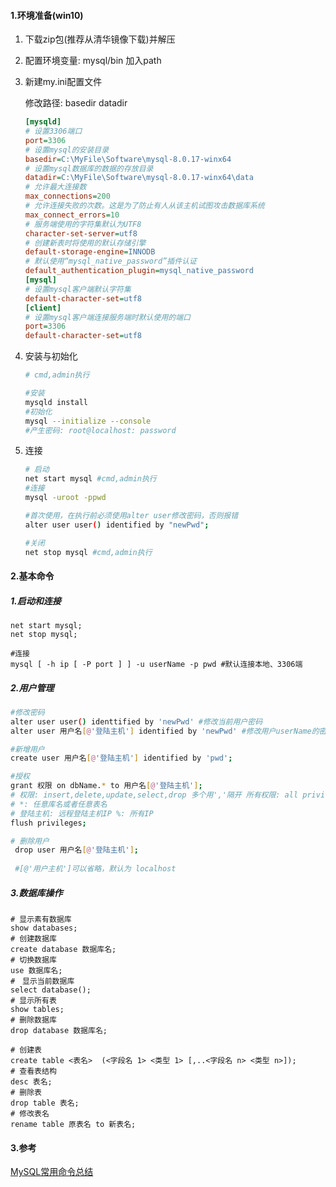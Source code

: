 #### 1.环境准备(win10)

1. 下载zip包(推荐从清华镜像下载)并解压

2. 配置环境变量: mysql/bin 加入path

3. 新建my.ini配置文件

   修改路径: basedir datadir

   ```ini
   [mysqld]
   # 设置3306端口
   port=3306
   # 设置mysql的安装目录
   basedir=C:\MyFile\Software\mysql-8.0.17-winx64
   # 设置mysql数据库的数据的存放目录
   datadir=C:\MyFile\Software\mysql-8.0.17-winx64\data
   # 允许最大连接数
   max_connections=200
   # 允许连接失败的次数。这是为了防止有人从该主机试图攻击数据库系统
   max_connect_errors=10
   # 服务端使用的字符集默认为UTF8
   character-set-server=utf8
   # 创建新表时将使用的默认存储引擎
   default-storage-engine=INNODB
   # 默认使用“mysql_native_password”插件认证
   default_authentication_plugin=mysql_native_password
   [mysql]
   # 设置mysql客户端默认字符集
   default-character-set=utf8
   [client]
   # 设置mysql客户端连接服务端时默认使用的端口
   port=3306
   default-character-set=utf8
   ```

4. 安装与初始化

   ```bash
   # cmd,admin执行
   
   #安装
   mysqld install
   #初始化
   mysql --initialize --console
   #产生密码: root@localhost: password
   ```

5. 连接

   ```bash
   # 启动
   net start mysql #cmd,admin执行
   #连接
   mysql -uroot -ppwd
   
   #首次使用，在执行前必须使用alter user修改密码，否则报错
   alter user user() identified by "newPwd";
   
   #关闭
   net stop mysql #cmd,admin执行
   ```


#### 2.基本命令

##### 1.启动和连接

```shell
net start mysql;
net stop mysql;

#连接
mysql [ -h ip [ -P port ] ] -u userName -p pwd #默认连接本地、3306端
```

##### 2.用户管理

```bash
#修改密码
alter user user() identtified by 'newPwd' #修改当前用户密码
alter user 用户名[@'登陆主机'] identified by 'newPwd' #修改用户userName的密码

#新增用户
create user 用户名[@'登陆主机'] identified by 'pwd';

#授权
grant 权限 on dbName.* to 用户名[@'登陆主机'];
# 权限: insert,delete,update,select,drop 多个用','隔开 所有权限: all privileges
# *: 任意库名或者任意表名
# 登陆主机: 远程登陆主机IP %: 所有IP
flush privileges;

# 删除用户
 drop user 用户名[@'登陆主机'];
 
 #[@'用户主机']可以省略，默认为 localhost
```

##### 3.数据库操作

```shell
# 显示素有数据库
show databases;
# 创建数据库
create database 数据库名;
# 切换数据库
use 数据库名;
#　显示当前数据库
select database();
# 显示所有表
show tables;
# 删除数据库
drop database 数据库名;

# 创建表
create table <表名>  (<字段名 1> <类型 1> [,..<字段名 n> <类型 n>]);
# 查看表结构
desc 表名;
# 删除表
drop table 表名;
# 修改表名
rename table 原表名 to 新表名;
```

#### 3.参考

[MySQL常用命令总结](<https://www.cnblogs.com/qmfsun/p/4845837.html>)



